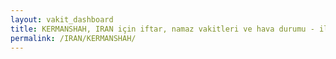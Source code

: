 ```yaml
---
layout: vakit_dashboard
title: KERMANSHAH, IRAN için iftar, namaz vakitleri ve hava durumu - ilçe/eyalet seç
permalink: /IRAN/KERMANSHAH/
---
```


<script type="text/javascript">
  var GLOBAL_COUNTRY = 'IRAN';
  var GLOBAL_CITY = 'KERMANSHAH';
  var GLOBAL_STATE = '';
  var lat = 72;
  var lon = 21;
</script>
